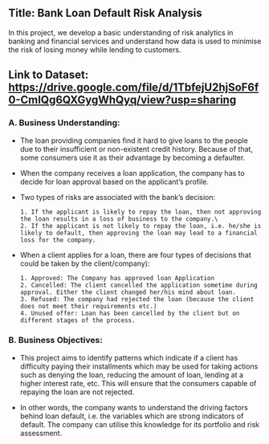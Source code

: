 ## Title: Bank Loan Default Risk Analysis

In this project, we develop a basic understanding of risk analytics in banking and financial services and understand how data is used to minimise the risk of losing money while lending to customers.

## Link to Dataset: https://drive.google.com/file/d/1TbfejU2hjSoF6f0-CmIQg6QXGygWhQyq/view?usp=sharing

### A. Business Understanding:
- The loan providing companies find it hard to give loans to the people due to their insufficient or non-existent credit history. Because of that, some consumers use it as their advantage by becoming a defaulter.
- When the company receives a loan application, the company has to decide for loan approval based on the applicant’s profile. 
- Two types of risks are associated with the bank’s decision:

      1. If the applicant is likely to repay the loan, then not approving the loan results in a loss of business to the company.\
      2. If the applicant is not likely to repay the loan, i.e. he/she is likely to default, then approving the loan may lead to a financial loss for the company.
- When a client applies for a loan, there are four types of decisions that could be taken by the client/company):

      1. Approved: The Company has approved loan Application
      2. Cancelled: The client cancelled the application sometime during approval. Either the client changed her/his mind about loan.
      3. Refused: The company had rejected the loan (because the client does not meet their requirements etc.)
      4. Unused offer: Loan has been cancelled by the client but on different stages of the process.

### B. Business Objectives:
- This project aims to identify patterns which indicate if a client has difficulty paying their installments which may be used for taking actions such as denying the loan, reducing the amount of loan, lending at a higher interest rate, etc. This will ensure that the consumers capable of repaying the loan are not rejected.

- In other words, the company wants to understand the driving factors behind loan default, i.e. the variables which are strong indicators of default. The company can utilise this knowledge for its portfolio and risk assessment.
